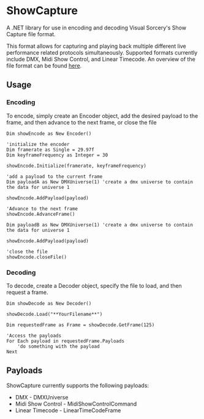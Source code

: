 # ShowCapture
A .NET library for use in encoding and decoding Visual Sorcery's Show Capture file format.

This format allows for capturing and playing back multiple different live performance related protocols simultaneously. Supported formats currently include DMX, Midi Show Control, and Linear Timecode. An overview of the file format can be found [here](https://docs.google.com/drawings/d/1ZFihuPPBTzsGAcpb7UglUr6_0VAqNu2fDR1VL0ZtNjw/edit?usp=sharing).

## Usage

### Encoding

To encode, simply create an Encoder object, add the desired payload to the frame, and then advance to the next frame, or close the file

```vb.net
Dim showEncode as New Encoder()

'initialize the encoder
Dim framerate as Single = 29.97f
Dim keyframeFrequency as Integer = 30

showEncode.Initialize(framerate, keyframeFrequency)

'add a payload to the current frame
Dim payloadA as New DMXUniverse(1) 'create a dmx universe to contain the data for universe 1

showEncode.AddPayload(payload)

'Advance to the next frame
showEncode.AdvanceFrame()

Dim payloadB as New DMXUniverse(1) 'create a dmx universe to contain the data for universe 1

showEncode.AddPayload(payload)

'close the file
showEncode.closeFile()
```

### Decoding

To decode, create a Decoder object, specify the file to load, and then request a frame.

```vb.net
Dim showDecode as New Decoder()

showDecode.Load("**YourFilename**")

Dim requestedFrame as Frame = showDecode.GetFrame(125)

'Access the payloads
For Each payload in requestedFrame.Payloads
	'do something with the payload
Next

```

## Payloads
ShowCapture currently supports the following payloads:

- DMX - DMXUniverse
- Midi Show Control - MidiShowControlCommand
- Linear Timecode - LinearTimeCodeFrame